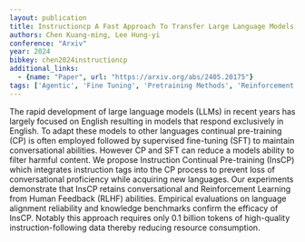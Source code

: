 ```yaml
---
layout: publication
title: Instructioncp A Fast Approach To Transfer Large Language Models Into Target Language
authors: Chen Kuang-ming, Lee Hung-yi
conference: "Arxiv"
year: 2024
bibkey: chen2024instructioncp
additional_links:
  - {name: "Paper", url: "https://arxiv.org/abs/2405.20175"}
tags: ['Agentic', 'Fine Tuning', 'Pretraining Methods', 'Reinforcement Learning', 'Tools', 'Training Techniques']
---
```

The rapid development of large language models (LLMs) in recent years has largely focused on English resulting in models that respond exclusively in English. To adapt these models to other languages continual pre-training (CP) is often employed followed by supervised fine-tuning (SFT) to maintain conversational abilities. However CP and SFT can reduce a models ability to filter harmful content. We propose Instruction Continual Pre-training (InsCP) which integrates instruction tags into the CP process to prevent loss of conversational proficiency while acquiring new languages. Our experiments demonstrate that InsCP retains conversational and Reinforcement Learning from Human Feedback (RLHF) abilities. Empirical evaluations on language alignment reliability and knowledge benchmarks confirm the efficacy of InsCP. Notably this approach requires only 0.1 billion tokens of high-quality instruction-following data thereby reducing resource consumption.
